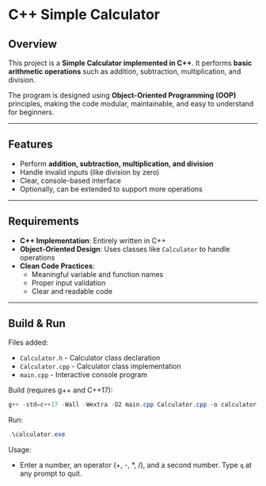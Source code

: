 # C++ Simple Calculator

## Overview
This project is a **Simple Calculator implemented in C++**. It performs **basic arithmetic operations** such as addition, subtraction, multiplication, and division.  

The program is designed using **Object-Oriented Programming (OOP)** principles, making the code modular, maintainable, and easy to understand for beginners.

---

## Features
- Perform **addition, subtraction, multiplication, and division**
- Handle invalid inputs (like division by zero)
- Clear, console-based interface
- Optionally, can be extended to support more operations

---

## Requirements
- **C++ Implementation**: Entirely written in C++
- **Object-Oriented Design**: Uses classes like `Calculator` to handle operations
- **Clean Code Practices**:  
  - Meaningful variable and function names  
  - Proper input validation  
  - Clear and readable code  

---

## Build & Run

Files added:
- `Calculator.h` - Calculator class declaration
- `Calculator.cpp` - Calculator class implementation
- `main.cpp` - Interactive console program

Build (requires g++ and C++17):

```powershell
g++ -std=c++17 -Wall -Wextra -O2 main.cpp Calculator.cpp -o calculator.exe
```

Run:

```powershell
.\calculator.exe
```

Usage:
- Enter a number, an operator (+, -, *, /), and a second number. Type `q` at any prompt to quit.

